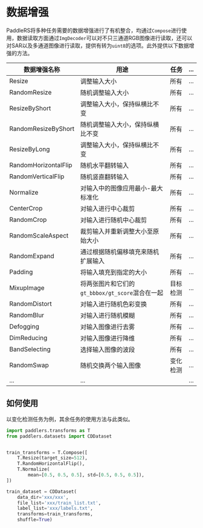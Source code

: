 # 数据增强

PaddleRS将多种任务需要的数据增强进行了有机整合，均通过`Compose`进行使用，数据读取方面通过`ImgDecoder`可以对不只三通道RGB图像进行读取，还可以对SAR以及多通道图像进行读取，提供有转为`uint8`的选项。此外提供以下数据增强的方法。

| 数据增强名称         | 用途                                            | 任务     | ...  |
| -------------------- | ----------------------------------------------- | -------- | ---- |
| Resize               | 调整输入大小                                    | 所有     | ...  |
| RandomResize         | 随机调整输入大小                                | 所有     | ...  |
| ResizeByShort        | 调整输入大小，保持纵横比不变                    | 所有     | ...  |
| RandomResizeByShort  | 随机调整输入大小，保持纵横比不变                | 所有     | ...  |
| ResizeByLong         | 调整输入大小，保持纵横比不变                    | 所有     | ...  |
| RandomHorizontalFlip | 随机水平翻转输入                                | 所有     | ...  |
| RandomVerticalFlip   | 随机竖直翻转输入                                | 所有     | ...  |
| Normalize            | 对输入中的图像应用最小-最大标准化               | 所有     | ...  |
| CenterCrop           | 对输入进行中心裁剪                              | 所有     | ...  |
| RandomCrop           | 对输入进行随机中心裁剪                          | 所有     | ...  |
| RandomScaleAspect    | 裁剪输入并重新调整大小至原始大小                | 所有     | ...  |
| RandomExpand         | 通过根据随机偏移填充来随机扩展输入              | 所有     | ...  |
| Padding              | 将输入填充到指定的大小                          | 所有     | ...  |
| MixupImage           | 将两张图片和它们的`gt_bbbox/gt_score`混合在一起 | 目标检测 | ...  |
| RandomDistort        | 对输入进行随机色彩变换                          | 所有     | ...  |
| RandomBlur           | 对输入进行随机模糊                              | 所有     | ...  |
| Defogging            | 对输入图像进行去雾                              | 所有     | ...  |
| DimReducing          | 对输入图像进行降维                              | 所有     | ...  |
| BandSelecting        | 选择输入图像的波段                              | 所有     | ...  |
| RandomSwap           | 随机交换两个输入图像                            | 变化检测 | ...  |
| ...                  | ...                                             |          | ...  |

## 如何使用

以变化检测任务为例，其余任务的使用方法与此类似。

```python
import paddlers.transforms as T
from paddlers.datasets import CDDataset


train_transforms = T.Compose([
    T.Resize(target_size=512),
    T.RandomHorizontalFlip(),
    T.Normalize(
        mean=[0.5, 0.5, 0.5], std=[0.5, 0.5, 0.5]),
])

train_dataset = CDDataset(
    data_dir='xxx/xxx',
    file_list='xxx/train_list.txt',
    label_list='xxx/labels.txt',
    transforms=train_transforms,
    shuffle=True)
```
